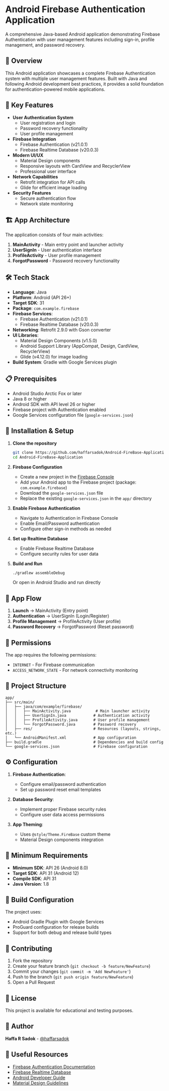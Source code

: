 # Android Firebase Authentication Application

A comprehensive Java-based Android application demonstrating Firebase Authentication with user management features including sign-in, profile management, and password recovery.

## 📱 Overview

This Android application showcases a complete Firebase Authentication system with multiple user management features. Built with Java and following Android development best practices, it provides a solid foundation for authentication-powered mobile applications.

## 🔧 Key Features

- **User Authentication System**
  - User registration and login
  - Password recovery functionality
  - User profile management
- **Firebase Integration**
  - Firebase Authentication (v21.0.1)
  - Firebase Realtime Database (v20.0.3)
- **Modern UI/UX**
  - Material Design components
  - Responsive layouts with CardView and RecyclerView
  - Professional user interface
- **Network Capabilities**
  - Retrofit integration for API calls
  - Glide for efficient image loading
- **Security Features**
  - Secure authentication flow
  - Network state monitoring

## 🏗 App Architecture

The application consists of four main activities:

1. **MainActivity** - Main entry point and launcher activity
2. **UserSignIn** - User authentication interface
3. **ProfileActivity** - User profile management
4. **ForgotPassword** - Password recovery functionality

## 🛠 Tech Stack

- **Language**: Java
- **Platform**: Android (API 26+)
- **Target SDK**: 31
- **Package**: `com.example.firebase`
- **Firebase Services**:
  - Firebase Authentication (v21.0.1)
  - Firebase Realtime Database (v20.0.3)
- **Networking**: Retrofit 2.9.0 with Gson converter
- **UI Libraries**: 
  - Material Design Components (v1.5.0)
  - Android Support Library (AppCompat, Design, CardView, RecyclerView)
  - Glide (v4.12.0) for image loading
- **Build System**: Gradle with Google Services plugin

## 📋 Prerequisites

- Android Studio Arctic Fox or later
- Java 8 or higher
- Android SDK with API level 26 or higher
- Firebase project with Authentication enabled
- Google Services configuration file (`google-services.json`)

## 🚀 Installation & Setup

1. **Clone the repository**
   ```bash
   git clone https://github.com/haffarsadok/Android-FireBase-Application.git
   cd Android-FireBase-Application
   ```

2. **Firebase Configuration**
   - Create a new project in the [Firebase Console](https://console.firebase.google.com/)
   - Add your Android app to the Firebase project (package: `com.example.firebase`)
   - Download the `google-services.json` file
   - Replace the existing `google-services.json` in the `app/` directory

3. **Enable Firebase Authentication**
   - Navigate to Authentication in Firebase Console
   - Enable Email/Password authentication
   - Configure other sign-in methods as needed

4. **Set up Realtime Database**
   - Enable Firebase Realtime Database
   - Configure security rules for user data

5. **Build and Run**
   ```bash
   ./gradlew assembleDebug
   ```
   Or open in Android Studio and run directly

## 📱 App Flow

1. **Launch** → MainActivity (Entry point)
2. **Authentication** → UserSignIn (Login/Register)
3. **Profile Management** → ProfileActivity (User profile)
4. **Password Recovery** → ForgotPassword (Reset password)

## 🔐 Permissions

The app requires the following permissions:
- `INTERNET` - For Firebase communication
- `ACCESS_NETWORK_STATE` - For network connectivity monitoring

## 📂 Project Structure

```
app/
├── src/main/
│   ├── java/com/example/firebase/
│   │   ├── MainActivity.java           # Main launcher activity
│   │   ├── UserSignIn.java            # Authentication activity
│   │   ├── ProfileActivity.java       # User profile management
│   │   └── ForgotPassword.java        # Password recovery
│   ├── res/                           # Resources (layouts, strings, etc.)
│   └── AndroidManifest.xml            # App configuration
├── build.gradle                       # Dependencies and build config
└── google-services.json               # Firebase configuration
```

## ⚙️ Configuration

1. **Firebase Authentication**: 
   - Configure email/password authentication
   - Set up password reset email templates
   
2. **Database Security**: 
   - Implement proper Firebase security rules
   - Configure user data access permissions

3. **App Theming**: 
   - Uses `@style/Theme.FireBase` custom theme
   - Material Design components integration

## 📱 Minimum Requirements

- **Minimum SDK**: API 26 (Android 8.0)
- **Target SDK**: API 31 (Android 12)
- **Compile SDK**: API 31
- **Java Version**: 1.8

## 🔧 Build Configuration

The project uses:
- Android Gradle Plugin with Google Services
- ProGuard configuration for release builds
- Support for both debug and release build types

## 🤝 Contributing

1. Fork the repository
2. Create your feature branch (`git checkout -b feature/NewFeature`)
3. Commit your changes (`git commit -m 'Add NewFeature'`)
4. Push to the branch (`git push origin feature/NewFeature`)
5. Open a Pull Request

## 📄 License

This project is available for educational and testing purposes.

## 👤 Author

**Haffa R Sadok** - [@haffarsadok](https://github.com/haffarsadok)

## 🔗 Useful Resources

- [Firebase Authentication Documentation](https://firebase.google.com/docs/auth)
- [Firebase Realtime Database](https://firebase.google.com/docs/database)
- [Android Developer Guide](https://developer.android.com/guide)
- [Material Design Guidelines](https://material.io/design)

